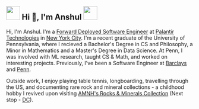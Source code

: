 ## <img src = "https://www.wallpapertip.com/wmimgs/186-1863586_akatsuki-clouds-hd-png-vector-akatsuki-logo-png.png" width = "37"></img> Hi 👋, I'm Anshul <img src = "https://www.wallpapertip.com/wmimgs/186-1863586_akatsuki-clouds-hd-png-vector-akatsuki-logo-png.png" width = "37"></img>  

<p style={{'paddingBottom' : '20px'}}>
            Hi, I'm Anshul. I'm a <a href = "https://www.youtube.com/watch?v=5OYy_UtINo4" target = "_blank">Forward Deployed Software Engineer</a> at <a href = "https://www.palantir.com/">Palantir Technologies</a> in 
           <a href = "https://www.earthcam.com/usa/newyork/statueofliberty/?cam=liberty_hd" target = "_blank"> New York City</a>. I'm a recent graduate 
            of the University of Pennsylvania, where I recieved a
            Bachelor's Degree in CS and Philosophy, a Minor in Mathematics and a Master's Degree in Data Science. 
            At Penn, I was involved with ML research, taught CS &amp; Math,  and worked on interesting projects. 
            Previously, I've been a Software Engineer at <a href = "https://home.barclays/" target="_blank">Barclays</a> and 
            <a href = "https://www.upenn.edu/" target = "_blank"> Penn</a>. 
          </p>
          <p style={{'paddingBottom' : '20px'}}>
            Outside work, I enjoy playing table tennis, longboarding, travelling through the US, and documenting rare rock and mineral collections - a childhood hobby I revived
            upon visiting <a href = "https://www.youtube.com/watch?v=_dJX32lxVtI" target="_blank">AMNH's
            Rocks &amp; Minerals Collection</a> (Next stop - <a href = "https://www.si.edu/spotlight/geogallery" target="_blank">DC</a>).
          </p>
<!--
**anshultripathi2699/anshultripathi2699** is a ✨ _special_ ✨ repository because its `README.md` (this file) appears on your GitHub profile.

Here are some ideas to get you started:

- 🔭 I’m currently working on ...
- 🌱 I’m currently learning ...
- 👯 I’m looking to collaborate on ...
- 🤔 I’m looking for help with ...
- 💬 Ask me about ...
- 📫 How to reach me: ...
- 😄 Pronouns: ...
- ⚡ Fun fact: ...
-->
